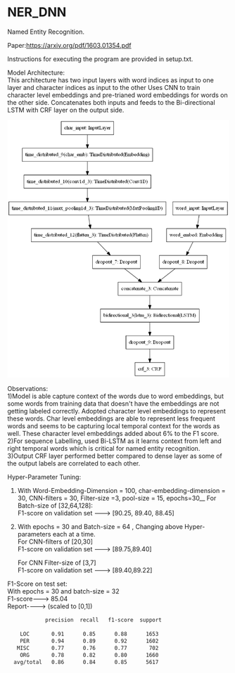 # NER_DNN

Named Entity Recognition.

Paper:https://arxiv.org/pdf/1603.01354.pdf  

Instructions for executing the program are provided in setup.txt.  

Model Architecture:  
This architecture has two input layers with word indices as input to one layer and character indices as input to the other
Uses CNN to train character level embeddings and pre-trianed word embeddings for words on the other side.
Concatenates both inputs and feeds to the Bi-directional LSTM with CRF layer on the output side.  

![](arch.png)  

Observations:  
1)Model is able capture context of the words due to word embeddings, but some words from training data that doesn't have the embeddings are not getting labeled correctly. Adopted character level embeddings to represent these words. Char level embeddings are able to represent less frequent words and seems to be capturing local temporal context for the words as well. These character level embeddings added about 6% to the F1 score.  
2)For sequence Labelling, used Bi-LSTM as it learns context from left and right temporal words which is critical for named entity recognition.    
3)Output CRF layer performed better compared to dense layer as some of the output labels are correlated to each other.  

Hyper-Parameter Tuning:  
1) With Word-Embedding-Dimension = 100, char-embedding-dimension = 30, CNN-filters =  30, Filter-size =3, pool-size = 15, epochs=30__
   For Batch-size of [32,64,128]:  
   F1-score on validation set --->  [90.25, 89.40, 88.45]  
   
2) With epochs = 30 and Batch-size = 64 , Changing above Hyper-parameters each at a time.  
   For CNN-filters of [20,30]  
   F1-score on validation set --->  [89.75,89.40]
   
   For CNN Filter-size of [3,7]  
   F1-score on validation set --->  [89.40,89.22]  
   
   
F1-Score on test set:  
  With epochs = 30 and batch-size = 32  
  F1-score---> 85.04  
  Report----> (scaled to [0,1])                 
                
                precision  recall   f1-score  support 
                
        LOC       0.91      0.85      0.88      1653
        PER       0.94      0.89      0.92      1602
       MISC       0.77      0.76      0.77       702
        ORG       0.78      0.82      0.80      1660
      avg/total   0.86      0.84      0.85      5617
